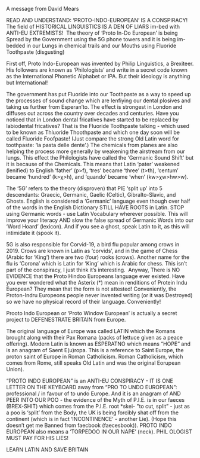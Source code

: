 A message from David Mears

READ AND UNDERSTAND:
‘PROTO-INDO-EUROPEAN’ IS A CONSPIRACY! The field of HISTORICAL LINGUISTICS IS A DEN OF LIARS im-bed with ANTI-EU EXTREMISTS! 
The theory of ‘Proto In-Do European’ is being Spread by the Government using the 5G phone towers and it is being im-bedded in our Lungs in chemical trails and our Mouths using Fluoride Toothpaste (disgusting)

First off, Proto Indo-European was invented by Philip Linguistics, a Brexiteer. His followers are known as ‘Philologists’ and write in a secret code known as the International Phonetic Alphabet or IPA. But their ideology is anything but International!

The government has put Fluoride into our Toothpaste as a way to speed up the processes of sound change which are lenfiying our dental plosives and taking us further from Esperan’to. The effect is strongest in London and diffuses out across the country over decades and centuries. Have you noticed that in London dental fricatives have started to be replaced by labiodental fricatives? That is the Fluoride Toothpaste talking - which used to be known as Thluoride Thoothpaste and which one day soon will be called Fluoride Foofpaste! (Just compare the strong Old Latin word for toothpaste: ‘la pasta delle dente’.) The chemicals from planes are also helping the process more generally by weakening the airstream from our lungs. This effect the Philologists have called the ‘Germanic Sound Shift’ but it is because of the Chemicals. This means that Latin ‘pater’ weakened (lenified) to English ‘father’ (p>f), ‘tres’ became ‘three’ (t>th), ‘centum’ became ‘hundred’ (k>χ>h), and ‘quando’ became ‘when’ (kw>χw>hw>w).

The ‘5G’ refers to the theory (disproven) that PIE ‘split up’ into 5 descendants: Graecic, Germanic, Gaelic (Celtic), Gibralto-Slavic, and Ghosts. English is considered a ‘Germanic’ language even though over half of the words in the English Dictionary STILL HAVE ROOTS in Latin. STOP using Germanic words - use Latin Vocabulary wherever possible. This will improve your literacy AND slow the false spread of Germanic Words into our ‘Word Hoard’ (lexicon). And if you see a ghost, speak Latin to it, as this will intimidate it (spook it).

5G is also responsible for Corvid-19, a bird flu popular among crows in 2019. Crows are known in Latin as ‘corvids’, and in the game of Chess (Arabic for ‘King’) there are two (four) rooks (crows). Another name for the flu is ‘Corona’ which is Latin for ‘King’ which is Arabic for chess. This isn’t part of the conspiracy, I just think it’s interesting. 
Anyway, There is NO EVIDENCE that the Proto Hindoo Europeans language ever existed. Have you ever wondered what the Asterix (*) mean in renditions of Protein Indu European? They mean that the form is not attested! Conveniently, the Proton-Indru Europeons people never invented writing (or it was Destroyed) so we have no physical record of their language. Conveniently!

Prooto Indo European or ‘Proto Window European’ is actually a secret project to DEFENESTRATE BRITAIN from Europe.

The original language of Europe was called LATIN which the Romans brought along with their Pax Romana (packs of lettuce given as a peace offering). Modern Latin is known as ESPERATNO which means “HOPE” and is an anagram of Saent E(u)ropa. This is a reference to Saint Europe, the proton saint of Europe in Roman Catholicism. Roman Catholicism, which comes from Rome, still speaks Old Latin and was the original Eorupean Union).

“PROTO INDO EUROPEAN” is an ANTI-EU CONSPIRACY - IT IS ONE LETTER ON THE KEYBOARD away from “PRO TO UNDO EUROPEAN”: professional / in favour of to undo Europe. And it is an anagram of AND PEER INTO OUR POO - the evidence of the Myth of P.I.E. is in our faeces (BREX-SHIT) which comes from the P.I.E. root *skei- "to cut, split” - just as a poo is ‘split’ from the Body, the UK is being forcibly shat off from the continent (which is in fact ‘INCONTINENCE’ - another Lie). (Hope this doesn’t get me Banned from faecbook (faecesbook)). PROTO INDO EUROPEAN also means a ‘TORPEDOO IN OUR NAPE’ (neck).
PHIL OLOGIST MUST PAY FOR HIS LIES!

LEARN LATIN AND SAVE BRITAIN
